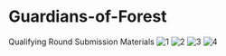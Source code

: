 # Guardians-of-Forest

Qualifying Round Submission Materials
![1](https://github.com/user-attachments/assets/d5d147b8-496c-4dc2-a625-d3f12b923123)
![2](https://github.com/user-attachments/assets/b1c5a3d0-21bd-4bd7-9460-89a1da0873f1)
![3](https://github.com/user-attachments/assets/c3b249a4-b77a-46fe-8416-17e5fa3f8285)
![4](https://github.com/user-attachments/assets/47f4a93f-6572-4c4f-bcc9-d47fe55551c5)

